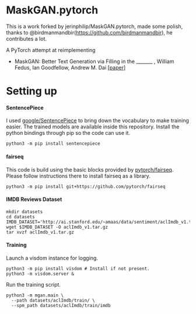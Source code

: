 # MaskGAN.pytorch

This is a work forked by  jerinphilip/MaskGAN.pytorch, made some polish, thanks to @birdmanmandbir(https://github.com/birdmanmandbir), he contributes a lot.

A PyTorch attempt at reimplementing 

* MaskGAN: Better Text Generation via Filling in the _______ , William Fedus, Ian Goodfellow, Andrew M. Dai
  [[paper]](https://openreview.net/pdf?id=ByOExmWAb)
 


# Setting up

#### SentencePiece

I used [google/SentencePiece](https://github.com/google/sentencepiece) to bring down the vocabulary to make training easier. The trained models are available inside this repository. Install the python bindings through pip so the code can use it.

```
python3 -m pip install sentencepiece
```

#### fairseq

This code is build using the basic blocks provided by [pytorch/fairseq](https://github.com/pytorch/fairseq). Please follow instructions there to install fairseq as a library.

```
python3 -m pip install git+https://github.com/pytorch/fairseq
```

#### IMDB Reviews Dataset
```
mkdir datasets 
cd datasets
IMDB_DATASET='http://ai.stanford.edu/~amaas/data/sentiment/aclImdb_v1.tar.gz'
wget $IMDB_DATASET -O aclImdb_v1.tar.gz
tar xvzf aclImdb_v1.tar.gz
``` 

#### Training

Launch a visdom instance for logging.

```
python3 -m pip install visdom # Install if not present.
python3 -m visdom.server &
```

Run the training script.

```
python3 -m mgan.main \
  --path datasets/aclImdb/train/ \
  --spm_path datasets/aclImdb/train/imdb
```
